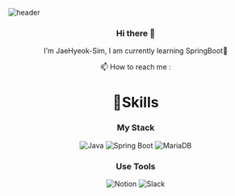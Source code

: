 ![header](https://capsule-render.vercel.app/api?type=waving&color=0:2acaea,100:f0f8ff&height=180&text=SimJH99's%20Github&fontSize=40&animation=fadeIn&fontAlign=33&fontAlignY=40)

<div align=center>
  
### Hi there 👋
I'm JaeHyeok-Sim, I am currently learning SpringBoot🌺
<p></p>
 📫 How to reach me : 
 
# 💪Skills
### My Stack
![Java](https://img.shields.io/badge/Java-007396.svg?&style=for-the-badge&logo=Java&logoColor=white)
![Spring Boot](https://img.shields.io/badge/SpringBoot-6DB33F.svg?&style=for-the-badge&logo=SpringBoot&logoColor=white)
![MariaDB](https://img.shields.io/badge/MariaDB-003545.svg?&style=for-the-badge&logo=MariaDB&logoColor=white)

### Use Tools

![Notion](https://img.shields.io/badge/Notion-000000.svg?&style=for-the-badge&logo=Notion&logoColor=white)
![Slack](https://img.shields.io/badge/Slack-4A154B.svg?&style=for-the-badge&logo=Slack&logoColor=white)

</div>




